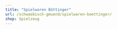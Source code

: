 ```yaml
---
title: "Spielwaren Böttinger"
url: /schwaebisch-gmuend/spielwaren-boettinger/
shop: Spielzeug
---
```

